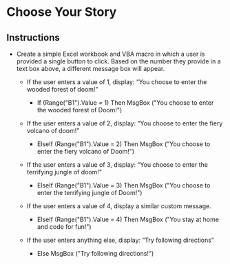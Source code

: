 # Choose Your Story

## Instructions

* Create a simple Excel workbook and VBA macro in which a user is provided a single button to click. Based on the number they provide in a text box above, a different message box will appear.

  * If the user enters a value of 1, display: “You choose to enter the wooded forest of doom!”
      * If (Range("B1").Value = 1) Then
        MsgBox ("You choose to enter the wooded forest of Doom!")

  * If the user enters a value of 2, display: “You choose to enter the fiery volcano of doom!”
      * ElseIf (Range("B1").Value = 2) Then
        MsgBox ("You choose to enter the fiery volcano of Doom!")

  * If the user enters a value of 3, display: “You choose to enter the terrifying jungle of doom!”
      * ElseIf (Range("B1").Value = 3) Then
        MsgBox ("You choose to enter the terrifying jungle of Doom!")

  * If the user enters a value of 4, display a similar custom message.
      * ElseIf (Range("B1").Value = 4) Then
        MsgBox ("You stay at home and code for fun!")
  * If the user enters anything else, display: “Try following directions”
      * Else
        MsgBox ("Try following directions!")